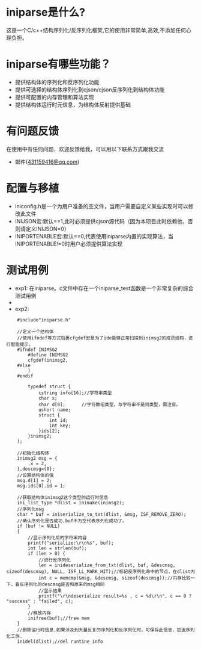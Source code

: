 
# iniparse是什么?
    
这是一个C/c++结构序列化/反序列化框架,它的使用非常简单,高效,不添加任何心理负担。

# iniparse有哪些功能？

* 提供结构体的序列化和反序列化功能
* 提供可选择的结构体序列化到cjson/cjson反序列化到结构体功能
* 提供可配置的内存管理和算法实现
* 提供结构体运行时元信息，为结构体反射提供基础

# 有问题反馈
在使用中有任何问题，欢迎反馈给我，可以用以下联系方式跟我交流

* 邮件(431159416@qq.com)


# 配置与移植
* iniconfig.h是一个为用户准备的空文件，当用户需要自定义某些实现时可以修改此文件
* INIJSON宏:默认==1,此时必须提供cjson源代码（因为本项目此时依赖他，否则请定义INIJSON=0）
* INIPORTENABLE宏:默认==0,代表使用iniparse内置的实现算法，当INIPORTENABLE!=0时用户必须提供算法实现


# 测试用例
* exp1: 在iniparse。c文件中存在一个iniparse_test函数是一个非常复杂的综合测试用例
* 
* exp2: 
```exp2
    #include"iniparse.h"
    
	//定义一个结构体
	//使用ifndef等方式包裹cfgdef宏是为了ide能够正常扫描到inimsg2的成员结构，进行智能提示。
	#ifndef INIMSG2
		#define INIMSG2
		cfgdef(inimsg2,
	#else
		)
	#endif
	
		typedef struct {
			cstring info[16];//字符串类型
			char x;
			char d[8];		//字符数组类型，与字符串不是同类型，需注意。
			ushort name;
			struct {
				int id;
				int key;
			}ids[2];
		}inimsg2;
	);
	
	//初始化结构体
	inimsg2 msg = {
		.x = 2,
	},descmsg={0};
	//设置结构体的值
	msg.d[1] = 2;
	msg.ids[0].id = 1;
	
	//获取结构体inimsg2这个类型的运行时信息
	ini_list_type *dlist = inimake(inimsg2);
	//序列化msg
	char * buf = iniserialize_to_txt(dlist, &msg, ISF_REMOVE_ZERO);
	//确认序列化是否成功,buf不为空代表序列化成功了。
	if (buf != NULL)
	{
		//显示序列化后的字符串内容
		printf("serialize:\r\n%s", buf);
		int len = strlen(buf);
		if (len > 0) {
			//进行反序列化
			len = inideserialize_from_txt(dlist, buf, &descmsg, sizeof(descmsg), NULL, ISF_LL_MARK_HIT);//标记反序列化命中的节点，在dlist内
			int c = memcmp(&msg, &descmsg, sizeof(descmsg));//内存比较一下，看反序列化的descmsg是否和原来的msg相同
			//显示结果
			printf("\r\ndeserialize result=%s , c = %d\r\n", c == 0 ? "success" : "failed", c);
		}
		//释放内存
		inifree(buf);//free mem
	}
	//删除运行时信息,如果涉及到大量反复的序列化和反序列化时，可保存此信息，加速序列化工作.
	inidel(dlist);//del runtine info
```